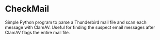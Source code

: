 CheckMail
=========

Simple Python program to parse a Thunderbird mail file and scan each message with ClamAV. Useful for finding the suspect email messages after ClamAV flags the entire mail file.
